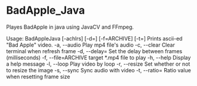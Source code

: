 # BadApple_Java
Playes BadApple in java using JavaCV and FFmpeg.

Usage: BadAppleJava [-achlrs] [-d=<delayMilliseconds>] [-f=ARCHIVE]
                    [-t=<ratioValueResize>]
Prints ascii-ed "Bad Apple" video.
  -a, --audio          Play mp4 file's audio
  -c, --clear          Clear terminal when refresh frame
  -d, --delay=<delayMilliseconds>
                       Set the delay between frames (milliseconds)
  -f, --file=ARCHIVE   target *.mp4 file to play
  -h, --help           Display a help message
  -l, --loop           Play video by loop
  -r, --resize         Set whether or not to resize the image
  -s, --sync           Sync audio with video
  -t, --ratio=<ratioValueResize>
                       Ratio value when resetting frame size
